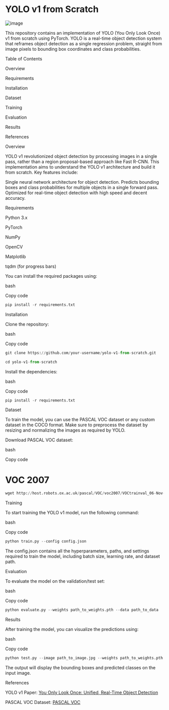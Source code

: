 # YOLO v1 from Scratch
![image](https://github.com/user-attachments/assets/5402d69b-bcfa-4b02-bf98-0cc002c5a446)

This repository contains an implementation of YOLO (You Only Look Once) v1 from scratch using PyTorch. YOLO is a real-time object detection system that reframes object detection as a single regression problem, straight from image pixels to bounding box coordinates and class probabilities.

Table of Contents

Overview

Requirements

Installation

Dataset

Training

Evaluation

Results

References

Overview

YOLO v1 revolutionized object detection by processing images in a single pass, rather than a region proposal-based approach like Fast R-CNN. This implementation aims to understand the YOLO v1 architecture and build it from scratch. Key features include:

Single neural network architecture for object detection.
Predicts bounding boxes and class probabilities for multiple objects in a single forward pass.
Optimized for real-time object detection with high speed and decent accuracy.


Requirements

Python 3.x

PyTorch

NumPy

OpenCV

Matplotlib

tqdm (for progress bars)

You can install the required packages using:


bash

Copy code

```python
pip install -r requirements.txt
```
Installation

Clone the repository:

bash

Copy code

```python
git clone https://github.com/your-username/yolo-v1-from-scratch.git

cd yolo-v1-from-scratch
```

Install the dependencies:

bash

Copy code
```python
pip install -r requirements.txt
```
Dataset

To train the model, you can use the PASCAL VOC dataset or any custom dataset in the COCO format. Make sure to preprocess 
the dataset by resizing and normalizing the images as required by YOLO.




Download PASCAL VOC dataset:



bash

Copy code

# VOC 2007
```python
wget http://host.robots.ox.ac.uk/pascal/VOC/voc2007/VOCtrainval_06-Nov-2007.tar
```
Training

To start training the YOLO v1 model, run the following command:



bash

Copy code
```python
python train.py --config config.json
```
The config.json contains all the hyperparameters, paths, and settings required to train the model, including batch size, 
learning rate, and dataset path.



Evaluation

To evaluate the model on the validation/test set:



bash

Copy code
```python
python evaluate.py --weights path_to_weights.pth --data path_to_data
```
Results

After training the model, you can visualize the predictions using:



bash

Copy code
```python
python test.py --image path_to_image.jpg --weights path_to_weights.pth
```
The output will display the bounding boxes and predicted classes on the input image.



References

YOLO v1 Paper: [You Only Look Once: Unified, Real-Time Object Detection](https://arxiv.org/abs/1506.02640)

PASCAL VOC Dataset: [PASCAL VOC](http://host.robots.ox.ac.uk/pascal/VOC/voc2007/VOCtrainval_06-Nov-2007.tar)
